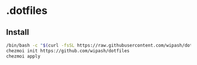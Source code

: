 # .dotfiles
## Install
```bash
/bin/bash -c "$(curl -fsSL https://raw.githubusercontent.com/wipash/dotfiles/HEAD/install.sh)"
chezmoi init https://github.com/wipash/dotfiles
chezmoi apply
```
